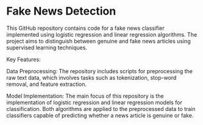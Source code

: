 # Fake News Detection
This GitHub repository contains code for a fake news classifier implemented using logistic regression and linear regression algorithms. The project aims to distinguish between genuine and fake news articles using supervised learning techniques.

Key Features:

Data Preprocessing: The repository includes scripts for preprocessing the raw text data, which involves tasks such as tokenization, stop-word removal, and feature extraction.

Model Implementation: The main focus of this repository is the implementation of logistic regression and linear regression models for classification. Both algorithms are applied to the preprocessed data to train classifiers capable of predicting whether a news article is genuine or fake.

